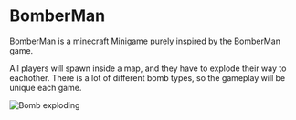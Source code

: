 # BomberMan

BomberMan is a minecraft Minigame purely inspired by the BomberMan game.

All players will spawn inside a map, and they have to explode their way to eachother.
There is a lot of different bomb types, so the gameplay will be unique each game.

![Bomb exploding](https://cdn.discordapp.com/attachments/880457086016847882/1172589418096365638/ezgif-1-152a1acff8.gif?ex=6560ddfe&is=654e68fe&hm=a9d4075347d5950ccf4a6e90ad8aa6358c5e4126df05a8c960768a9d9ce09bbb&)
